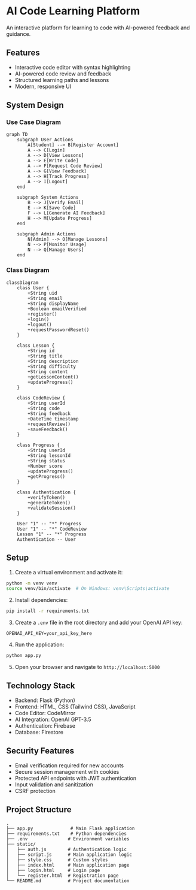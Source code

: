 # AI Code Learning Platform

An interactive platform for learning to code with AI-powered feedback and guidance.

## Features

- Interactive code editor with syntax highlighting
- AI-powered code review and feedback
- Structured learning paths and lessons
- Modern, responsive UI

## System Design

### Use Case Diagram

```mermaid
graph TD
    subgraph User Actions
        A[Student] --> B[Register Account]
        A --> C[Login]
        A --> D[View Lessons]
        A --> E[Write Code]
        A --> F[Request Code Review]
        A --> G[View Feedback]
        A --> H[Track Progress]
        A --> I[Logout]
    end

    subgraph System Actions
        B --> J[Verify Email]
        E --> K[Save Code]
        F --> L[Generate AI Feedback]
        H --> M[Update Progress]
    end

    subgraph Admin Actions
        N[Admin] --> O[Manage Lessons]
        N --> P[Monitor Usage]
        N --> Q[Manage Users]
    end
```

### Class Diagram

```mermaid
classDiagram
    class User {
        +String uid
        +String email
        +String displayName
        +Boolean emailVerified
        +register()
        +login()
        +logout()
        +requestPasswordReset()
    }

    class Lesson {
        +String id
        +String title
        +String description
        +String difficulty
        +String content
        +getLessonContent()
        +updateProgress()
    }

    class CodeReview {
        +String userId
        +String code
        +String feedback
        +DateTime timestamp
        +requestReview()
        +saveFeedback()
    }

    class Progress {
        +String userId
        +String lessonId
        +String status
        +Number score
        +updateProgress()
        +getProgress()
    }

    class Authentication {
        +verifyToken()
        +generateToken()
        +validateSession()
    }

    User "1" -- "*" Progress
    User "1" -- "*" CodeReview
    Lesson "1" -- "*" Progress
    Authentication -- User
```

## Setup

1. Create a virtual environment and activate it:
```bash
python -m venv venv
source venv/bin/activate  # On Windows: venv\Scripts\activate
```

2. Install dependencies:
```bash
pip install -r requirements.txt
```

3. Create a `.env` file in the root directory and add your OpenAI API key:
```
OPENAI_API_KEY=your_api_key_here
```

4. Run the application:
```bash
python app.py
```

5. Open your browser and navigate to `http://localhost:5000`

## Technology Stack

- Backend: Flask (Python)
- Frontend: HTML, CSS (Tailwind CSS), JavaScript
- Code Editor: CodeMirror
- AI Integration: OpenAI GPT-3.5
- Authentication: Firebase
- Database: Firestore

## Security Features

- Email verification required for new accounts
- Secure session management with cookies
- Protected API endpoints with JWT authentication
- Input validation and sanitization
- CSRF protection

## Project Structure

```
.
├── app.py              # Main Flask application
├── requirements.txt    # Python dependencies
├── .env               # Environment variables
├── static/
│   ├── auth.js        # Authentication logic
│   ├── script.js      # Main application logic
│   ├── style.css      # Custom styles
│   ├── index.html     # Main application page
│   ├── login.html     # Login page
│   └── register.html  # Registration page
└── README.md          # Project documentation

